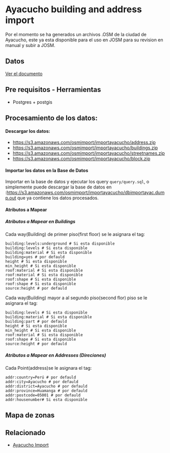 # Ayacucho building and address import
Por el momento se ha generados un archivos .OSM de la ciudad de Ayacucho, este ya esta disponible para el uso  en JOSM  para su revision en manual y subir a JOSM.

## Datos

[Ver el documento](http://wiki.openstreetmap.org/wiki/Import/Catalogue/Ayacucho-Peru)

## Pre requisitos - Herramientas

- Postgres + postgis

## Procesamiento de los datos:

#### Descargar los datos:

- https://s3.amazonaws.com/osmimport/importayacucho/address.zip
- https://s3.amazonaws.com/osmimport/importayacucho/buildings.zip
- https://s3.amazonaws.com/osmimport/importayacucho/streetnames.zip
- https://s3.amazonaws.com/osmimport/importayacucho/block.zip

#### Importar los datos en la Base de Datos

Importar en la base de datos y ejecutar los query `query/query.sql`, o simplemente puede descargar la base de datos en :https://s3.amazonaws.com/osmimport/importayacucho/dbimportayac.dump.out  que ya contiene los datos procesados.

#### Atributos a Mapear

##### Atributos a Mapear en Buildings


Cada way(Building) de primer piso(first floor) se le asignara el tag:

	building:levels:underground # Si esta disponible
	building:levels # Si esta disponible
	building:material # Si esta disponible
	building=yes # por defauld
	height # Si esta disponible
	min_height # Si esta disponible
	roof:material # Si esta disponible
	roof:material # Si esta disponible
	roof:shape # Si esta disponible
	roof:shape # Si esta disponible
	source:height # por defauld

Cada way(Building) mayor a al segundo piso(second flor)  piso se le asignara el tag:

	building:levels # Si esta disponible
	building:material # Si esta disponible
	building:part # por defauld
	height # Si esta disponible
	min_height # Si esta disponible
	roof:material # Si esta disponible
	roof:shape # Si esta disponible
	source:height # por defauld

##### Atributos a Mapear en Addresses (Direciones)

Cada Point(address)se le asignara el tag:

	addr:country=Perú # por defauld
	addr:city=Ayacucho # por defauld
	addr:district=Ayacucho # por defauld
	addr:province=Huamanga # por defauld
	addr:postcode=05001 # por defauld
	addr:housenumber# Si esta disponible

## Mapa de zonas

## Relacionado

- [Ayacucho Import](http://wiki.openstreetmap.org/wiki/Import/Catalogue/Ayacucho-Peru)